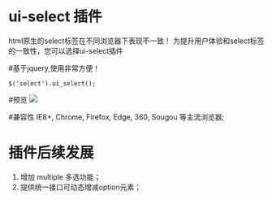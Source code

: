# ui-select 插件
html原生的select标签在不同浏览器下表现不一致！
为提升用户体验和select标签的一致性，您可以选择ui-select插件


#基于jquery,使用非常方便！
```
$('select').ui_select();
```

#预览
![](https://github.com/wangxing218/ui-select/test/demo.jpg)  

#兼容性
IE8+, Chrome, Firefox, Edge, 360, Sougou 等主流浏览器;


# 插件后续发展
1. 增加 multiple 多选功能；
2. 提供统一接口可动态增减option元素；

